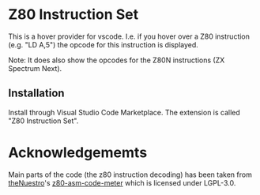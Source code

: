 # Z80 Instruction Set

This is a hover provider for vscode.
I.e. if you hover over a Z80 instruction (e.g. "LD A,5") the opcode for this instruction is displayed.

Note: It does also show the opcodes for the Z80N instructions (ZX Spectrum Next).


## Installation

Install through Visual Studio Code Marketplace.
The extension is called "Z80 Instruction Set".

<!--
It supports the following assembler file extensions:
.asm, .s, .inc, .a80.
-->


# Acknowledgememts

Main parts of the code (the z80 instruction decoding) has been taken from [theNuestro](https://github.com/theNestruo)'s [z80-asm-code-meter](https://github.com/theNestruo/z80-asm-meter-vscode) which is licensed under LGPL-3.0.

